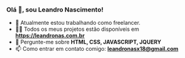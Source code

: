 ### Olá 👋, sou Leandro Nascimento!

- 🔭 Atualmente estou trabalhando como freelancer.
- 👨‍💻 Todos os meus projetos estão disponíveis em **https://leandronas.com.br**
- 💬 Pergunte-me sobre **HTML, CSS, JAVASCRIPT, JQUERY**
- 📫 Como entrar em contato comigo: **leandronasx18@gmail.com**
